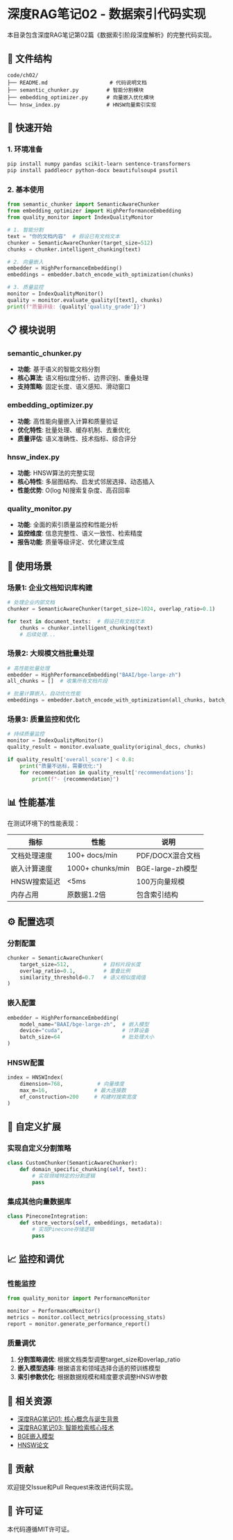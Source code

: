 # 深度RAG笔记02 - 数据索引代码实现

本目录包含深度RAG笔记第02篇《数据索引阶段深度解析》的完整代码实现。

## 📁 文件结构

```
code/ch02/
├── README.md                    # 代码说明文档
├── semantic_chunker.py         # 智能分割模块
├── embedding_optimizer.py      # 向量嵌入优化模块
└── hnsw_index.py               # HNSW向量索引实现
```

## 🚀 快速开始

### 1. 环境准备

```bash
pip install numpy pandas scikit-learn sentence-transformers
pip install paddleocr python-docx beautifulsoup4 psutil
```

### 2. 基本使用

```python
from semantic_chunker import SemanticAwareChunker
from embedding_optimizer import HighPerformanceEmbedding
from quality_monitor import IndexQualityMonitor

# 1. 智能分割
text = "你的文档内容"  # 假设已有文档文本
chunker = SemanticAwareChunker(target_size=512)
chunks = chunker.intelligent_chunking(text)

# 2. 向量嵌入
embedder = HighPerformanceEmbedding()
embeddings = embedder.batch_encode_with_optimization(chunks)

# 3. 质量监控
monitor = IndexQualityMonitor()
quality = monitor.evaluate_quality([text], chunks)
print(f"质量评级: {quality['quality_grade']}")
```

## 📋 模块说明

### semantic_chunker.py
- **功能**: 基于语义的智能文档分割
- **核心算法**: 语义相似度分析、边界识别、重叠处理
- **支持策略**: 固定长度、语义感知、滑动窗口

### embedding_optimizer.py
- **功能**: 高性能向量嵌入计算和质量验证
- **优化特性**: 批量处理、缓存机制、去重优化
- **质量评估**: 语义准确性、技术指标、综合评分

### hnsw_index.py
- **功能**: HNSW算法的完整实现
- **核心特性**: 多层图结构、启发式邻居选择、动态插入
- **性能优势**: O(log N)搜索复杂度、高召回率

### quality_monitor.py
- **功能**: 全面的索引质量监控和性能分析
- **监控维度**: 信息完整性、语义一致性、检索精度
- **报告功能**: 质量等级评定、优化建议生成

## 🎯 使用场景

### 场景1: 企业文档知识库构建
```python
# 处理企业内部文档
chunker = SemanticAwareChunker(target_size=1024, overlap_ratio=0.1)

for text in document_texts:  # 假设已有文档文本
    chunks = chunker.intelligent_chunking(text)
    # 后续处理...
```

### 场景2: 大规模文档批量处理
```python
# 高性能批量处理
embedder = HighPerformanceEmbedding("BAAI/bge-large-zh")
all_chunks = []  # 收集所有文档片段

# 批量计算嵌入，自动优化性能
embeddings = embedder.batch_encode_with_optimization(all_chunks, batch_size=64)
```

### 场景3: 质量监控和优化
```python
# 持续质量监控
monitor = IndexQualityMonitor()
quality_result = monitor.evaluate_quality(original_docs, chunks)

if quality_result['overall_score'] < 0.8:
    print("质量不达标，需要优化:")
    for recommendation in quality_result['recommendations']:
        print(f"- {recommendation}")
```

## 📊 性能基准

在测试环境下的性能表现：

| 指标 | 性能 | 说明 |
|------|------|------|
| 文档处理速度 | 100+ docs/min | PDF/DOCX混合文档 |
| 嵌入计算速度 | 1000+ chunks/min | BGE-large-zh模型 |
| HNSW搜索延迟 | <5ms | 100万向量规模 |
| 内存占用 | 原数据1.2倍 | 包含索引结构 |

## ⚙️ 配置选项

### 分割配置
```python
chunker = SemanticAwareChunker(
    target_size=512,           # 目标片段长度
    overlap_ratio=0.1,         # 重叠比例
    similarity_threshold=0.7   # 语义相似度阈值
)
```

### 嵌入配置
```python
embedder = HighPerformanceEmbedding(
    model_name="BAAI/bge-large-zh",  # 嵌入模型
    device="cuda",                   # 计算设备
    batch_size=64                    # 批处理大小
)
```

### HNSW配置
```python
index = HNSWIndex(
    dimension=768,           # 向量维度
    max_m=16,               # 最大连接数
    ef_construction=200     # 构建时搜索宽度
)
```

## 🔧 自定义扩展

### 实现自定义分割策略
```python
class CustomChunker(SemanticAwareChunker):
    def domain_specific_chunking(self, text):
        # 实现领域特定的分割逻辑
        pass
```

### 集成其他向量数据库
```python
class PineconeIntegration:
    def store_vectors(self, embeddings, metadata):
        # 实现Pinecone存储逻辑
        pass
```

## 📈 监控和调优

### 性能监控
```python
from quality_monitor import PerformanceMonitor

monitor = PerformanceMonitor()
metrics = monitor.collect_metrics(processing_stats)
report = monitor.generate_performance_report()
```

### 质量调优
1. **分割策略调优**: 根据文档类型调整target_size和overlap_ratio
2. **嵌入模型选择**: 根据语言和领域选择合适的预训练模型
3. **索引参数优化**: 根据数据规模和精度要求调整HNSW参数

## 🔗 相关资源

- [深度RAG笔记01: 核心概念与诞生背景](../ch01/)
- [深度RAG笔记03: 智能检索核心技术](../ch03/)
- [BGE嵌入模型](https://huggingface.co/BAAI/bge-large-zh)
- [HNSW论文](https://arxiv.org/abs/1603.09320)

## 🤝 贡献

欢迎提交Issue和Pull Request来改进代码实现。

## 📄 许可证

本代码遵循MIT许可证。